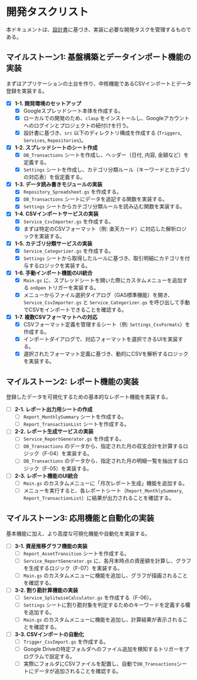 # **開発タスクリスト**

本ドキュメントは、[設計書](./design.md)に基づき、実装に必要な開発タスクを管理するものである。

## **マイルストーン1: 基盤構築とデータインポート機能の実装**

まずはアプリケーションの土台を作り、中核機能であるCSVインポートとデータ登録を実装する。

-   [x] **1-1. 開発環境のセットアップ**
    -   [x] Googleスプレッドシート本体を作成する。
    -   [x] ローカルでの開発のため、`clasp` をインストールし、Googleアカウントへのログインとプロジェクトの紐付けを行う。
    -   [x] 設計書に基づき、`src` 以下のディレクトリ構成を作成する (`Triggers`, `Services`, `Repositories`)。
-   [x] **1-2. スプレッドシートのシート作成**
    -   [x] `DB_Transactions` シートを作成し、ヘッダー（日付, 内容, 金額など）を定義する。
    -   [x] `Settings` シートを作成し、カテゴリ分類ルール（キーワードとカテゴリの対応表）を仮定義する。
-   [x] **1-3. データ読み書きモジュールの実装**
    -   [x] `Repository_Spreadsheet.gs` を作成する。
    -   [x] `DB_Transactions` シートにデータを追記する関数を実装する。
    -   [x] `Settings` シートからカテゴリ分類ルールを読み込む関数を実装する。
-   [x] **1-4. CSVインポートサービスの実装**
    -   [x] `Service_CsvImporter.gs` を作成する。
    -   [x] まずは特定のCSVフォーマット（例: 楽天カード）に対応した解析ロジックを実装する。
-   [x] **1-5. カテゴリ分類サービスの実装**
    -   [x] `Service_Categorizer.gs` を作成する。
    -   [x] `Settings` シートから取得したルールに基づき、取引明細にカテゴリを付与するロジックを実装する。
-   [x] **1-6. 手動インポート機能のUI統合**
    -   [x] `Main.gs` に、スプレッドシートを開いた際にカスタムメニューを追加する `onOpen` トリガーを実装する。
    -   [x] メニューからファイル選択ダイアログ（GAS標準機能）を開き、`Service_CsvImporter.gs` と `Service_Categorizer.gs` を呼び出して手動でCSVをインポートできることを確認する。

-   [x] **1-7. 複数CSVフォーマットへの対応**
    -   [x] CSVフォーマット定義を管理するシート（例: `Settings_CsvFormats`）を作成する。
    -   [x] インポートダイアログで、対応フォーマットを選択できるUIを実装する。
    -   [x] 選択されたフォーマット定義に基づき、動的にCSVを解析するロジックを実装する。

## **マイルストーン2: レポート機能の実装**

登録したデータを可視化するための基本的なレポート機能を実装する。

-   [ ] **2-1. レポート出力用シートの作成**
    -   [ ] `Report_MonthlySummary` シートを作成する。
    -   [ ] `Report_TransactionList` シートを作成する。
-   [ ] **2-2. レポート生成サービスの実装**
    -   [ ] `Service_ReportGenerator.gs` を作成する。
    -   [ ] `DB_Transactions` のデータから、指定された月の収支合計を計算するロジック（F-04）を実装する。
    -   [ ] `DB_Transactions` のデータから、指定された月の明細一覧を抽出するロジック（F-05）を実装する。
-   [ ] **2-3. レポート機能のUI統合**
    -   [ ] `Main.gs` のカスタムメニューに「月次レポート生成」機能を追加する。
    -   [ ] メニューを実行すると、各レポートシート（`Report_MonthlySummary`, `Report_TransactionList`）に結果が出力されることを確認する。

## **マイルストーン3: 応用機能と自動化の実装**

基本機能に加え、より高度な可視化機能や自動化を実装する。

-   [ ] **3-1. 資産推移グラフ機能の実装**
    -   [ ] `Report_AssetTransition` シートを作成する。
    -   [ ] `Service_ReportGenerator.gs` に、各月末時点の資産額を計算し、グラフを生成するロジック（F-07）を実装する。
    -   [ ] `Main.gs` のカスタムメニューに機能を追加し、グラフが描画されることを確認する。
-   [ ] **3-2. 割り勘計算機能の実装**
    -   [ ] `Service_SplitwiseCalculator.gs` を作成する（F-06）。
    -   [ ] `Settings` シートに割り勘対象を判定するためのキーワードを定義する欄を追加する。
    -   [ ] `Main.gs` のカスタムメニューに機能を追加し、計算結果が表示されることを確認する。
-   [ ] **3-3. CSVインポートの自動化**
    -   [ ] `Trigger_CsvImport.gs` を作成する。
    -   [ ] Google Driveの特定フォルダへのファイル追加を検知するトリガーをプログラムで設定する。
    -   [ ] 実際にフォルダにCSVファイルを配置し、自動で`DB_Transactions`シートにデータが追加されることを確認する。
